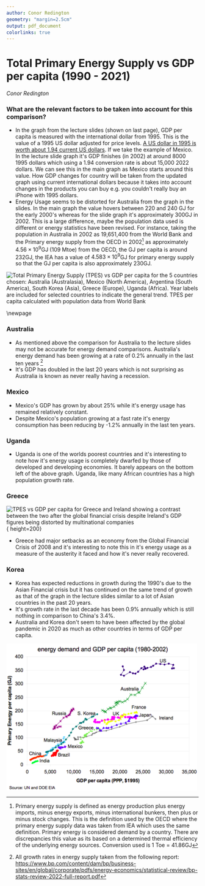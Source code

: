 ```yaml
---
author: Conor Redington
geometry: "margin=2.5cm"
output: pdf_document
colorlinks: true
---
```


# Total Primary Energy Supply vs GDP per capita (1990 - 2021)
_Conor Redington_

### What are the relevant factors to be taken into account for this comparison?

* In the graph from the lecture slides (shown on last page), GDP per capita is measured with the international
  dollar from 1995. This is the value of a 1995 US dollar adjusted for price
  levels. [A US dollar in 1995 is worth about 1.94 current US
  dollars](https://www.usinflationcalculator.com/). If we take the
  example of Mexico. In the lecture slide graph it's GDP finishes (in 2002) at
  around 8000 1995 dollars which using a 1.94 conversion rate is
  about 15,000 2022 dollars. We can see this in the main graph as Mexico starts
  around this value. How GDP changes for country will be taken from the updated
  graph using current international dollars because it takes into account
  changes in the products you can buy e.g. you couldn't really buy an iPhone
  with 1995 dollars.
* Energy Usage seems to be distorted for Australia from the graph in the slides.
  In the main graph the value hovers between 220 and 240 GJ for the early
  2000's whereas for the slide graph it's approximately 300GJ in 2002. This is a
  large difference, maybe the population data used is different or energy
  statistics have been revised. For instance, taking the population in Australia in
  2002 as 19,651,400 from the World Bank and the Primary energy
  supply from the OECD in 2002[^1] as approximately $4.56 \times 10^9$GJ (109
  Mtoe) from the OECD, the GJ per capita is around 232GJ, the IEA has a value of
  $4.583 \times 10^9$GJ for primary energy supply so that the GJ per capita is
  also approximately 230GJ. 
 
![Total Primary Energy Supply (TPES) vs GDP per capita for the 5 countries
chosen: Australia (Australasia), Mexico (North America), Argentina (South
America), South Korea (Asia), Greece (Europe), Uganda (Africa). Year labels are
included for selected countries to indicate the general trend. TPES per
capita calculated with population data from World Bank
](img/image_2022-09-30-07-36-09.png)

\newpage

### Australia

* As mentioned above the comparison for Australia to the lecture slides may not
  be accurate for energy demand comparisons. Australia's energy demand has
  been growing at a rate of 0.2\% annually in the last ten years [^2]
* It's GDP has doubled in the last 20 years which is not surprising as Australia is
  known as never really having a recession.
  
### Mexico

* Mexico's GDP has grown by about 25% while it's energy usage has remained relatively constant.
* Despite Mexico's population growing at a fast rate it's energy consumption has been reducing
  by -1.2% annually in the last ten years.

### Uganda

* Uganda is one of the worlds poorest countries and it's interesting to note how it's energy usage is completely dwarfed
  by those of developed and developing economies. It barely appears on the bottom left of the above graph. Uganda, like
  many African countries has a high population growth rate.

### Greece

![TPES vs GDP per capita for Greece and Ireland showing a contrast between the
two after the global financial crisis despite Ireland's GDP figures being
distorted by multinational companies](img/image_2022-09-29-20-54-07.png){ height=200}

* Greece had major setbacks as an economy from the Global Financial Crisis of 2008 and it's interesting to note this in
  it's energy usage as a measure of the austerity it faced and how it's never really recovered.

### Korea

* Korea has expected reductions in growth during the 1990's due to the
  Asian Financial crisis but it has continued on the same trend of growth as
  that of the graph in the lecture slides similar to a lot of Asian countries in
  the past 20 years.
* It's growth rate in the last decade has been 0.9\% annually which is still nothing in
  comparison to China's 3.4%.
* Australia and Korea don't seem to have been affected by the global pandemic in
  2020 as much as other countries in terms of GDP per capita.

[^1]: Primary energy supply is defined as energy production plus energy imports,
minus energy exports, minus international bunkers, then plus or minus stock
changes. This is the definition used by the OECD where the primary energy supply
data was taken from IEA which uses the same definition. Primary energy is
considered demand by a country. There are discrepancies this value as its
based on a determined thermal efficiency of the underlying energy sources.
Conversion used is 1 Toe = 41.86GJ

[^2]: All growth rates in energy supply taken from the following report: https://www.bp.com/content/dam/bp/business-sites/en/global/corporate/pdfs/energy-economics/statistical-review/bp-stats-review-2022-full-report.pdf

![graph being used for comparison](img/image_2022-09-30-12-29-04.png) 
